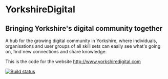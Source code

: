 YorkshireDigital
=================

Bringing Yorkshire's digital community together
-----------------------------------------------

A hub for the growing digital community in Yorkshire, where individuals, organisations and user groups of all skill sets can easily see what's going on, find new connections and share knowledge.

This is the code for the website http://www.yorkshiredigital.com

[![Build status](https://ci.appveyor.com/api/projects/status/3b5vkl8kcqam7txs)](https://ci.appveyor.com/project/MacsDickinson/yorkshiretec-com)
